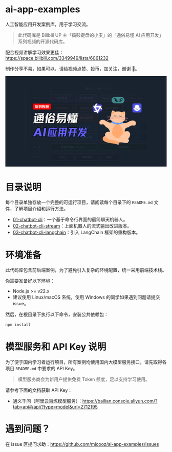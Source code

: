 # ai-app-examples

人工智能应用开发案例库，用于学习交流。

> 此代码库是 Bilibili UP 主「捣鼓键盘的小麦」的「通俗易懂 AI 应用开发」系列视频的开源代码库。

配合视频讲解学习效果更佳：https://space.bilibili.com/3349949/lists/6061232

制作分享不易，如果可以，请给视频点赞、投币，加关注，谢谢 🙏。

![](./cover.png)

# 目录说明

每个目录单独存放一个完整的可运行项目，请阅读每个目录下的 `README.md` 文件，了解项目介绍和运行方法。

- [01-chatbot-cli](./01-chatbot-cli)：一个基于命令行界面的最简聊天机器人。
- [02-chatbot-cli-stream](./02-chatbot-cli-stream)：上面机器人的流式输出改进版本。
- [03-chatbot-cli-langchain](./03-chatbot-cli-langchain)：引入 LangChain 框架的重构版本。

# 环境准备

此代码库包含前后端案例，为了避免引入复杂的环境配置，统一采用前端技术栈。

你需要准备好以下环境：

- Node.js >= v22.x
- 建议使用 Linux/macOS 系统，使用 Windows 的同学如果遇到问题请提交 issue。

然后，在根目录下执行以下命令，安装公共依赖包：

```bash
npm install
```

# 模型服务和 API Key 说明

为了便于国内学习者运行项目，所有案例均使用国内大模型服务接口，请先取得各项目 `README.md` 中要求的 API Key。

> 模型服务商会为新用户提供免费 Token 额度，足以支持学习使用。

请参考下面的文档获取 API Key：

- 通义千问（阿里云百炼模型服务）：https://bailian.console.aliyun.com/?tab=api#/api/?type=model&url=2712195

# 遇到问题？

在 issue 区提问求助：https://github.com/micooz/ai-app-examples/issues
